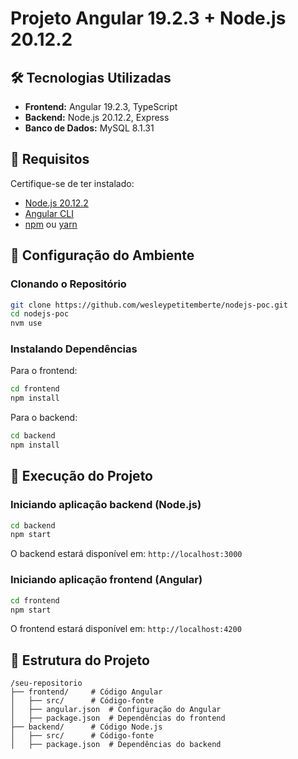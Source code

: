 # Projeto Angular 19.2.3 + Node.js 20.12.2

## 🛠️ Tecnologias Utilizadas
- **Frontend:** Angular 19.2.3, TypeScript
- **Backend:** Node.js 20.12.2, Express
- **Banco de Dados:** MySQL 8.1.31

## 📌 Requisitos
Certifique-se de ter instalado:
- [Node.js 20.12.2](https://nodejs.org/)
- [Angular CLI](https://angular.io/cli)
- [npm](https://www.npmjs.com/) ou [yarn](https://yarnpkg.com/)

## 🚀 Configuração do Ambiente
### Clonando o Repositório
```bash
git clone https://github.com/wesleypetitemberte/nodejs-poc.git
cd nodejs-poc
nvm use
```

### Instalando Dependências
Para o frontend:
```bash
cd frontend
npm install
```
Para o backend:
```bash
cd backend
npm install
```

## 🔧 Execução do Projeto
### Iniciando aplicação backend (Node.js)
```bash
cd backend
npm start
```
O backend estará disponível em: `http://localhost:3000`

### Iniciando aplicação frontend (Angular)
```bash
cd frontend
npm start
```
O frontend estará disponível em: `http://localhost:4200`

## 📁 Estrutura do Projeto
```
/seu-repositorio
├── frontend/     # Código Angular
│   ├── src/      # Código-fonte
│   ├── angular.json  # Configuração do Angular
│   ├── package.json  # Dependências do frontend
├── backend/      # Código Node.js
│   ├── src/      # Código-fonte
│   ├── package.json  # Dependências do backend
```